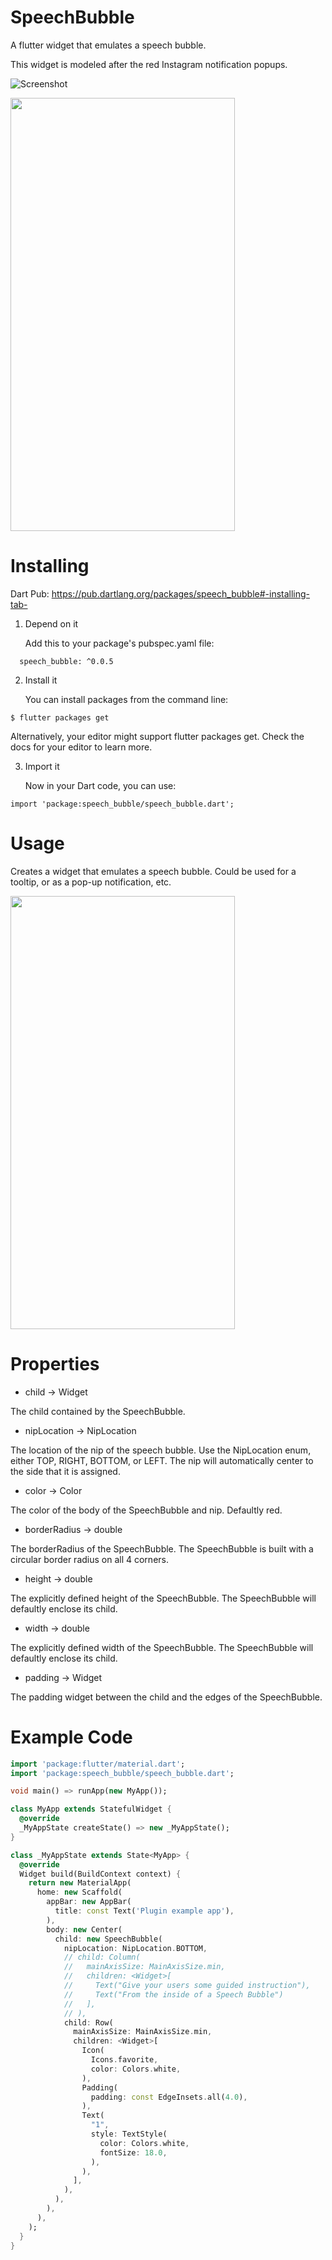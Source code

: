 # SpeechBubble

A flutter widget that emulates a speech bubble.

This widget is modeled after the red Instagram notification popups.

![Screenshot](screenshots/igicons.jpg)

<div class="center">
    <img width="359" height="693" src="screenshots/example2.jpg">
  </div>

# Installing

Dart Pub: https://pub.dartlang.org/packages/speech_bubble#-installing-tab-

1. Depend on it

   Add this to your package's pubspec.yaml file:

```dependencies:
  speech_bubble: ^0.0.5
```

2. Install it

   You can install packages from the command line:

```
$ flutter packages get
```

Alternatively, your editor might support flutter packages get. Check the docs for your editor to learn more.

3. Import it

   Now in your Dart code, you can use:

```
import 'package:speech_bubble/speech_bubble.dart';
```

# Usage

Creates a widget that emulates a speech bubble.
Could be used for a tooltip, or as a pop-up notification, etc.

<div class="center">
    <img width="359" height="693" src="screenshots/example1.jpg">
  </div>

# Properties

- child -> Widget

The child contained by the SpeechBubble.

- nipLocation -> NipLocation

The location of the nip of the speech bubble.
Use the NipLocation enum, either TOP, RIGHT, BOTTOM, or LEFT.
The nip will automatically center to the side that it is assigned.

- color -> Color

The color of the body of the SpeechBubble and nip.
Defaultly red.

- borderRadius -> double

The borderRadius of the SpeechBubble.
The SpeechBubble is built with a circular border radius on all 4 corners.

- height -> double

The explicitly defined height of the SpeechBubble.
The SpeechBubble will defaultly enclose its child.

- width -> double

The explicitly defined width of the SpeechBubble.
The SpeechBubble will defaultly enclose its child.

- padding -> Widget

The padding widget between the child and the edges of the SpeechBubble.

# Example Code

```dart
import 'package:flutter/material.dart';
import 'package:speech_bubble/speech_bubble.dart';

void main() => runApp(new MyApp());

class MyApp extends StatefulWidget {
  @override
  _MyAppState createState() => new _MyAppState();
}

class _MyAppState extends State<MyApp> {
  @override
  Widget build(BuildContext context) {
    return new MaterialApp(
      home: new Scaffold(
        appBar: new AppBar(
          title: const Text('Plugin example app'),
        ),
        body: new Center(
          child: new SpeechBubble(
            nipLocation: NipLocation.BOTTOM,
            // child: Column(
            //   mainAxisSize: MainAxisSize.min,
            //   children: <Widget>[
            //     Text("Give your users some guided instruction"),
            //     Text("From the inside of a Speech Bubble")
            //   ],
            // ),
            child: Row(
              mainAxisSize: MainAxisSize.min,
              children: <Widget>[
                Icon(
                  Icons.favorite,
                  color: Colors.white,
                ),
                Padding(
                  padding: const EdgeInsets.all(4.0),
                ),
                Text(
                  "1",
                  style: TextStyle(
                    color: Colors.white,
                    fontSize: 18.0,
                  ),
                ),
              ],
            ),
          ),
        ),
      ),
    );
  }
}
```
